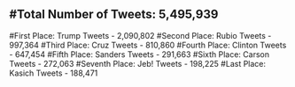 #Total Number of Tweets: 5,495,939 
---
#First Place: Trump Tweets - 2,090,802
#Second Place: Rubio Tweets - 997,364
#Third Place: Cruz Tweets - 810,860
#Fourth Place: Clinton Tweets - 647,454
#Fifth Place: Sanders Tweets - 291,663
#Sixth Place: Carson Tweets - 272,063
#Seventh Place: Jeb! Tweets - 198,225
#Last Place: Kasich Tweets - 188,471
